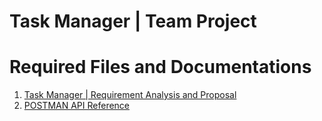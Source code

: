 # Task Manager |  Team Project
# Required Files and Documentations
1. [Task Manager | Requirement Analysis and Proposal](https://docs.google.com/document/d/1iGTzTguF8XP8uQ373rNotWh_ay3J_Nb7Z4fekVEkpgs/edit)
2. [POSTMAN API Reference](https://documenter.getpostman.com/view/12434516/2s93CPrsWq)
